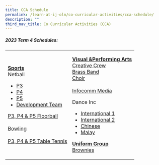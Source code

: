 ```yaml
---
title: CCA Schedule
permalink: /learn-at-ij-oln/co-curricular-activities/cca-schedule/
description: ""
third_nav_title: Co Curricular Activities (CCA)
---
```

<h5>2023 Term 4 Schedules:</h5>
<table>
<tbody>
<tr>
<td>
<p><strong><u>Sports<br></u></strong>Netball</p>
<ul>
<li><a href="/files/2023CCASchedules/T4/t4 - p3 netball.pdf" target="_blank" rel="noopener">P3</a></li>
<li><a href="/files/2023CCASchedules/T4/t4 - p4 netball.pdf" target="_blank" rel="noopener">P4</a></li>
<li><a href="/files/2023CCASchedules/T4/t4 - p5 netball.pdf" target="_blank" rel="noopener">P5</a></li>

<li><a href="/files/2023CCASchedules/T4/t4 - netball developmental team.pdf" target="_blank" rel="noopener">Development Team</a></li>
</ul>
<p><a href="/files/2023CCASchedules/T4/t4 - p3_p4_p5 floorball.pdf" target="_blank" rel="noopener">P3, P4 &amp; P5 Floorball</a><br><br>
	<a href="/files/2023CCASchedules/T4/t4 - bowling.pdf" target="_blank" rel="noopener">Bowling</a><br><br>
	<a href="/files/t4 - table tennis.pdf" target="_blank" rel="noopener">P3, P4 &amp;  P5 Table Tennis</a></p>
</td>
<td>
<p><strong><u>Visual &amp;Performing Arts<br></u></strong><a href="/files/2023CCASchedules/T4/t4 - creative crew.pdf" target="_blank" rel="noopener">Creative Crew</a><br>
	<a href="/files/2023CCASchedules/T4/t4 - brass band.pdf" target="_blank" rel="noopener">Brass Band</a><br>
	<a href="/files/2023CCASchedules/T4/t4 - choir.pdf" target="_blank" rel="noopener">Choir</a><br><br>
<a href="/files/2023CCASchedules/T4/t4 - infocomm media.pdf" target="_blank" rel="noopener">Infocomm Media</a>	
</p>
<p>Dance Inc</p>
<ul>
<li><a href="/files/2023CCASchedules/T4/2023oln_0270f - cca schedule 2023 t3 - dance inc 1.pdf" target="_blank" rel="noopener">International 1</a></li>
<li><a href="/files/2023CCASchedules/T4/2023oln_0270g - cca schedule 2023 t3 - dance inc 2.pdf" target="_blank" rel="noopener">International 2</a></li>
<li><a href="/files/2023CCASchedules/T4/2023oln_0270h - cca schedule 2023 t3 - dance inc 3.pdf" target="_blank" rel="noopener">Chinese</a></li>
<li><a href="/files/2023CCASchedules/T4/2023oln_0270i - cca schedule 2023 t3 - dance inc 4.pdf" target="_blank" rel="noopener">Malay</a></li>
</ul>
<p><strong><u>Uniform Group<br></u></strong><a href="/files/2023CCASchedules/T4/2023oln_0270c - cca schedule 2023 t3 - brownies (2).pdf" target="_blank" rel="noopener">Brownies</a></p>
</td>
</tr>
</tbody>
</table>